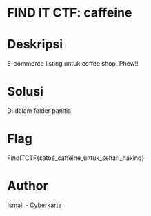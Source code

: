 # FIND IT CTF: caffeine

# Deskripsi
E-commerce listing untuk coffee shop. Phew!!

# Solusi
Di dalam folder panitia

# Flag
FindITCTF{satoe_caffeine_untuk_sehari_haxing}

# Author
Ismail - Cyberkarta
